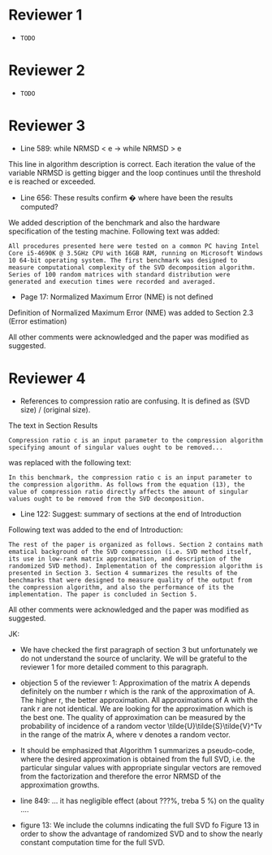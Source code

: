 # Reviewer 1
- `TODO`


# Reviewer 2
- `TODO`


# Reviewer 3

- Line 589: while NRMSD < e -> while NRMSD > e

This line in algorithm description is correct. Each iteration the value of the variable NRMSD is getting bigger and the loop continues until the threshold e is reached or exceeded.

- Line 656: These results confirm � where have been the results computed?

We added description of the benchmark and also the hardware specification of the testing machine. Following text was added:

```All procedures presented here were tested on a common PC having Intel Core i5-4690K @ 3.5GHz CPU with 16GB RAM, running on Microsoft Windows 10 64-bit operating system. The first benchmark was designed to measure computational complexity of the SVD decomposition algorithm. Series of 100 random matrices with standard distribution were generated and execution times were recorded and averaged.```

- Page 17: Normalized Maximum Error (NME) is not defined

Definition of Normalized Maximum Error (NME) was added to Section 2.3 (Error estimation)

All other comments were acknowledged and the paper was modified as suggested.


# Reviewer 4

- References to compression ratio are confusing. It is defined as (SVD size) / (original size).

The text in Section Results

```Compression ratio c is an input parameter to the compression algorithm specifying amount of singular values ought to be removed...```

was replaced with the following text:

```In this benchmark, the compression ratio c is an input parameter to the compression algorithm. As follows from the equation (13), the value of compression ratio directly affects the amount of singular values ought to be removed from the SVD decomposition.```

- Line 122: Suggest: summary of sections at the end of Introduction

Following text was added to the end of Introduction:

```The rest of the paper is organized as follows. Section 2 contains math ematical background of the SVD compression (i.e. SVD method itself, its use in low-rank matrix approximation, and description of the randomized SVD method). Implementation of the compression algorithm is presented in Section 3. Section 4 summarizes the results of the benchmarks that were designed to measure quality of the output from the compression algorithm, and also the performance of its the implementation. The paper is concluded in Section 5.```

All other comments were acknowledged and the paper was modified as suggested.


JK:

- We have checked the first paragraph of section 3 but unfortunately we do not understand the source of unclarity. We will be grateful to the reviewer 1 for more detailed comment to this paragraph.

- objection 5 of the reviewer 1: Approximation of the matrix A depends definitely on the number r which is the rank of the approximation of A. 
The higher r, the better approximation. All approximations of A with the rank r are not identical. We are looking for the approximation which is the best one. The quality of approximation can be measured by the probability of incidence of a random vector \tilde{U}\tilde{S}\tilde{V}^Tv in the range of the matrix A, where v denotes a random vector.

- It should be emphasized that Algorithm 1 summarizes a pseudo-code, where the desired approximation is obtained from the full SVD, i.e. the particular singular values with appropriate singular vectors are removed from the factorization and therefore the error NRMSD of the approximation growths.

- line 849: ... it has negligible effect (about ???%, treba 5 %) on the quality ....

- figure 13: We include the columns indicating the full SVD fo Figure 13 in order to show the advantage of randomized SVD and to show the nearly constant computation time for the full SVD.
